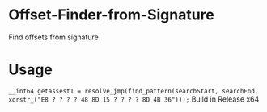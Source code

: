 # Offset-Finder-from-Signature
Find offsets from signature

# Usage
```__int64 getassest1 = resolve_jmp(find_pattern(searchStart, searchEnd, xorstr_("E8 ? ? ? ? 48 8D 15 ? ? ? ? 8D 4B 36")));```
Build in Release x64
